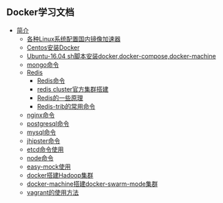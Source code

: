 ## Docker学习文档

* [简介]()
    * [各种Linux系统配置国内镜像加速器](https://t.goodrain.com/t/topic/236)
    * [Centos安装Docker](docker,compose,swarm的安装/安装/Centos7-install.md)
    * [Ubuntu-16.04 sh脚本安装docker,docker-compose,docker-machine](docker,compose,swarm的安装/安装/Ubuntu-16.04-install.md)
    * [mongo命令](数据库/NOSQL/mongo/mongo命令.md)
    * [Redis]()
        * [Redis命令](数据库/NOSQL/redis/Redis命令.md)
        * [redis cluster官方集群搭建](数据库/NOSQL/redis/Redis-cluster集群搭建.md)
        * [Redis的一些原理](数据库/NOSQL/redis/Redis的一些原理.md)
        * [Redis-trib的常用命令](数据库/NOSQL/redis/Redis-trib的常用命令.md)
    * [nginx命令](service/nginx/nginx.md)
    * [postgresql命令](数据库/SQL/postgresql命令.md)
    * [mysql命令](数据库/SQL/mysql命令.md)
    * [jhipster命令](service/jhipster/jhipster命令.md)
    * [etcd命令使用](soft软件镜像制作/etcd/etcd命令.md)
    * [node命令](service/node/node命令.md)
    * [easy-mock使用](soft软件镜像制作/easy-mock/easy-mock使用.md)
    * [docker搭建Hadoop集群](大数据/hadoop/Hadoop搭建.md)
    * [docker-machine搭建docker-swarm-mode集群](docker,compose,swarm的安装/docker-machine搭建swarm集群/cluster/docker-machine搭建cluster集群.md)
    * [vagrant的使用方法](运维/vagrant/vagrant的使用方法.md)